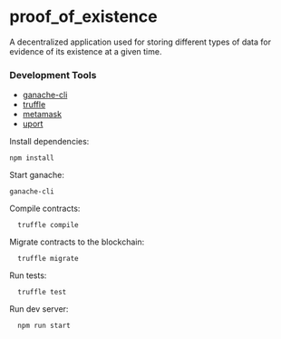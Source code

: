 # proof_of_existence
A decentralized application used for storing different types of data for evidence of its existence at a given time.
### Development Tools ###
  * [ganache-cli](https://github.com/trufflesuite/ganache-cli)
  * [truffle](https://github.com/trufflesuite/truffle)
  * [metamask](https://metamask.io/)
  * [uport](https://www.uport.me/)


Install dependencies:
  ```shell
  npm install
  ```
  
Start ganache:
  ```shell
  ganache-cli
  ```
Compile contracts:
```shell
  truffle compile
```

Migrate contracts to the blockchain:
```shell
  truffle migrate
```

Run tests:
```shell
  truffle test
```

Run dev server:
```shell
  npm run start
```

